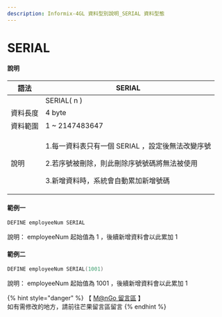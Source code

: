 ```yaml
---
description: Informix-4GL 資料型別說明_SERIAL 資料型態
---
```


# SERIAL

#### 說明

| 語法   | SERIAL                                                                                       |
| ---- | -------------------------------------------------------------------------------------------- |
|      | SERIAL( n )                                                                                  |
| 資料長度 | 4 byte                                                                                       |
| 資料範圍 | 1 \~ 2147483647                                                                              |
| 說明   | <p>1.每一資料表只有一個 SERIAL ，設定後無法改變序號</p><p>2.若序號被刪除，則此刪除序號號碼將無法被使用</p><p>3.新增資料時，系統會自動累加新增號碼</p> |

#### 範例一

```objectivec
DEFINE employeeNum SERIAL
```

說明： employeeNum 起始值為 1 ，後續新增資料會以此累加 1

#### 範例二

```objectivec
DEFINE employeeNum SERIAL(1001)
```

說明： employeeNum 起始值為 1001 ，後續新增資料會以此累加 1

{% hint style="danger" %}
【 [M@nGo 留言區](https://give0714.pixnet.net/blog/post/46469062-informix-4gl-%E5%85%B6%E4%BB%96%E8%B3%87%E6%96%99%E5%9E%8B%E5%88%A5%E3%80%8A-serial-data-%E3%80%8B) 】\
如有需修改的地方，請前往芒果留言區留言
{% endhint %}
